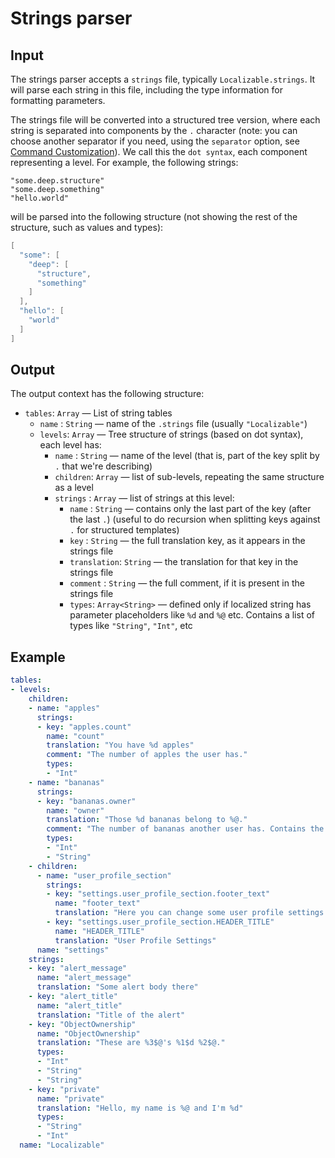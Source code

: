 # Strings parser

## Input

The strings parser accepts a `strings` file, typically `Localizable.strings`. It will parse each string in this file, including the type information for formatting parameters.

The strings file will be converted into a structured tree version, where each string is separated into components by the `.` character (note: you can choose another separator if you need, using the `separator` option, see [Command Customization](../Parsers/strings.md#customization)). We call this the `dot syntax`, each component representing a level. For example, the following strings:

```
"some.deep.structure"
"some.deep.something"
"hello.world"
```

will be parsed into the following structure (not showing the rest of the structure, such as values and types):

```swift
[
  "some": [
    "deep": [
      "structure",
      "something"
    ]
  ],
  "hello": [
    "world"
  ]
]
```

## Output

The output context has the following structure:

 - `tables`: `Array` — List of string tables
   - `name`  : `String` — name of the `.strings` file (usually `"Localizable"`)
   - `levels`: `Array` — Tree structure of strings (based on dot syntax), each level has:
     - `name`    : `String` — name of the level (that is, part of the key split by `.` that we're describing)
     - `children`: `Array` — list of sub-levels, repeating the same structure as a level
     - `strings` : `Array` — list of strings at this level:
       - `name` : `String` — contains only the last part of the key (after the last `.`)
         (useful to do recursion when splitting keys against `.` for structured templates)
       - `key`  : `String` — the full translation key, as it appears in the strings file
       - `translation`: `String` — the translation for that key in the strings file
       - `comment`  : `String` — the full comment, if it is present in the strings file
       - `types`: `Array<String>` — defined only if localized string has parameter placeholders like `%d` and `%@` etc.
          Contains a list of types like `"String"`, `"Int"`, etc

## Example

```yaml
tables:
- levels:
    children:
    - name: "apples"
      strings:
      - key: "apples.count"
        name: "count"
        translation: "You have %d apples"
        comment: "The number of apples the user has."
        types:
        - "Int"
    - name: "bananas"
      strings:
      - key: "bananas.owner"
        name: "owner"
        translation: "Those %d bananas belong to %@."
        comment: "The number of bananas another user has. Contains the number and the owners name."
        types:
        - "Int"
        - "String"
    - children:
      - name: "user_profile_section"
        strings:
        - key: "settings.user_profile_section.footer_text"
          name: "footer_text"
          translation: "Here you can change some user profile settings."
        - key: "settings.user_profile_section.HEADER_TITLE"
          name: "HEADER_TITLE"
          translation: "User Profile Settings"
      name: "settings"
    strings:
    - key: "alert_message"
      name: "alert_message"
      translation: "Some alert body there"
    - key: "alert_title"
      name: "alert_title"
      translation: "Title of the alert"
    - key: "ObjectOwnership"
      name: "ObjectOwnership"
      translation: "These are %3$@'s %1$d %2$@."
      types:
      - "Int"
      - "String"
      - "String"
    - key: "private"
      name: "private"
      translation: "Hello, my name is %@ and I'm %d"
      types:
      - "String"
      - "Int"
  name: "Localizable"
```
